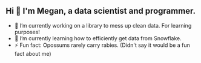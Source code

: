 ## Hi 👋 I'm Megan, a data scientist and programmer. 

- 🔭 I’m currently working on a library to mess up clean data. For learning purposes!
- 🌱 I’m currently learning how to efficiently get data from Snowflake.
- ⚡ Fun fact: Opossums rarely carry rabies. (Didn't say it would be a fun fact about me)

<!--
**megpay/megpay** is a ✨ _special_ ✨ repository because its `README.md` (this file) appears on your GitHub profile.

Here are some ideas to get you started:

- 🔭 I’m currently working on ...
- 🌱 I’m currently learning ...
- 👯 I’m looking to collaborate on ...
- 🤔 I’m looking for help with ...
- 💬 Ask me about ...
- 📫 How to reach me: ...
- 😄 Pronouns: ...
- ⚡ Fun fact: ...
-->

